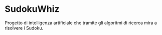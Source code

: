 # SudokuWhiz
Progetto di intelligenza artificiale che tramite gli algoritmi di ricerca mira a risolvere i Sudoku.

